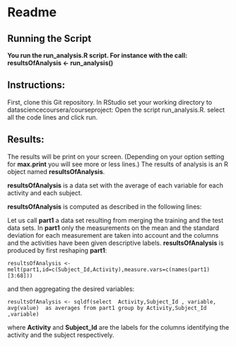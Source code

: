 # Readme

## Running the Script

__You run the run_analysis.R script. For instance with the call: resultsOfAnalysis <- run_analysis()__

## Instructions:
First, clone this Git repository.
In RStudio set your working directory to datasciencecoursera/courseproject:
Open the script run_analysis.R.
select all the code lines and click run.
 
## Results:
 
The results will be print on your screen. (Depending on your option setting for __max.print__ you will see more or less lines.)
The results of analysis is an R object named __resultsOfAnalysis__.
 
 __resultsOfAnalysis__ is a data set with the average of each variable for each activity and each subject. 
 
 __resultsOfAnalysis__  is computed as described in the following lines:
  
Let us call __part1__  a data set resulting from merging the training and the test data sets.
In __part1__ only the measurements on the mean and the standard deviation for each measurement are taken into account and
the columns and the activities have been given descriptive labels. 
__resultsOfAnalysis__ is produced by first reshaping __part1__:

    resultsOfAnalysis <- melt(part1,id=c(Subject_Id,Activity),measure.vars=c(names(part1)[3:68])) 
 and then aggregating the desired variables:

    resultsOfAnalysis <- sqldf(select  Activity,Subject_Id , variable, avg(value)  as averages from part1 group by Activity,Subject_Id ,variable)
where __Activity__ and __Subject_Id__ are the labels for the columns identifying the activity and the subject respectively. 

